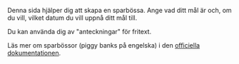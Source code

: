Denna sida hjälper dig att skapa en sparbössa. Ange vad ditt mål är och, om du vill, vilket datum du vill uppnå ditt mål till.

Du kan använda dig av "anteckningar" för fritext.

Läs mer om sparbössor (piggy banks på engelska) i den [officiella dokumentationen](https://docs.firefly-iii.org/advanced-concepts/piggies).